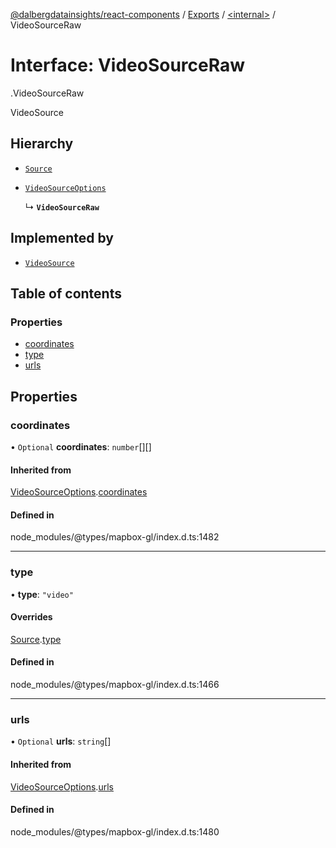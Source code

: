 [@dalbergdatainsights/react-components](../README.md) / [Exports](../modules.md) / [<internal\>](../modules/internal_.md) / VideoSourceRaw

# Interface: VideoSourceRaw

[<internal>](../modules/internal_.md).VideoSourceRaw

VideoSource

## Hierarchy

- [`Source`](internal_.Source.md)

- [`VideoSourceOptions`](internal_.VideoSourceOptions.md)

  ↳ **`VideoSourceRaw`**

## Implemented by

- [`VideoSource`](../classes/internal_.VideoSource.md)

## Table of contents

### Properties

- [coordinates](internal_.VideoSourceRaw.md#coordinates)
- [type](internal_.VideoSourceRaw.md#type)
- [urls](internal_.VideoSourceRaw.md#urls)

## Properties

### coordinates

• `Optional` **coordinates**: `number`[][]

#### Inherited from

[VideoSourceOptions](internal_.VideoSourceOptions.md).[coordinates](internal_.VideoSourceOptions.md#coordinates)

#### Defined in

node_modules/@types/mapbox-gl/index.d.ts:1482

___

### type

• **type**: ``"video"``

#### Overrides

[Source](internal_.Source.md).[type](internal_.Source.md#type)

#### Defined in

node_modules/@types/mapbox-gl/index.d.ts:1466

___

### urls

• `Optional` **urls**: `string`[]

#### Inherited from

[VideoSourceOptions](internal_.VideoSourceOptions.md).[urls](internal_.VideoSourceOptions.md#urls)

#### Defined in

node_modules/@types/mapbox-gl/index.d.ts:1480

